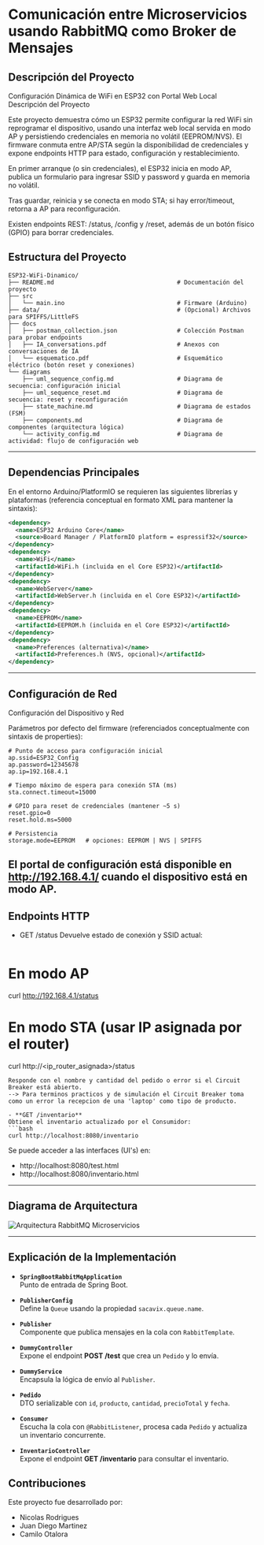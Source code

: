 # Comunicación entre Microservicios usando RabbitMQ como Broker de Mensajes

## Descripción del Proyecto
Configuración Dinámica de WiFi en ESP32 con Portal Web Local
Descripción del Proyecto

Este proyecto demuestra cómo un ESP32 permite configurar la red WiFi sin reprogramar el dispositivo, usando una interfaz web local servida en modo AP y persistiendo credenciales en memoria no volátil (EEPROM/NVS). El firmware conmuta entre AP/STA según la disponibilidad de credenciales y expone endpoints HTTP para estado, configuración y restablecimiento.

En primer arranque (o sin credenciales), el ESP32 inicia en modo AP, publica un formulario para ingresar SSID y password y guarda en memoria no volátil.

Tras guardar, reinicia y se conecta en modo STA; si hay error/timeout, retorna a AP para reconfiguración.

Existen endpoints REST: /status, /config y /reset, además de un botón físico (GPIO) para borrar credenciales.

## Estructura del Proyecto

```plaintext
ESP32-WiFi-Dinamico/
├── README.md                                   # Documentación del proyecto
├── src
│   └── main.ino                                # Firmware (Arduino)
├── data/                                       # (Opcional) Archivos para SPIFFS/LittleFS
├── docs
│   ├── postman_collection.json                 # Colección Postman para probar endpoints
│   ├── IA_conversations.pdf                    # Anexos con conversaciones de IA
│   └── esquematico.pdf                         # Esquemático eléctrico (botón reset y conexiones)
└── diagrams
    ├── uml_sequence_config.md                  # Diagrama de secuencia: configuración inicial
    ├── uml_sequence_reset.md                   # Diagrama de secuencia: reset y reconfiguración
    ├── state_machine.md                        # Diagrama de estados (FSM)
    ├── components.md                           # Diagrama de componentes (arquitectura lógica)
    └── activity_config.md                      # Diagrama de actividad: flujo de configuración web

```

---

## Dependencias Principales

En el entorno Arduino/PlatformIO se requieren las siguientes librerías y plataformas (referencia conceptual en formato XML para mantener la sintaxis):

```xml
<dependency>
  <name>ESP32 Arduino Core</name>
  <source>Board Manager / PlatformIO platform = espressif32</source>
</dependency>
<dependency>
  <name>WiFi</name>
  <artifactId>WiFi.h (incluida en el Core ESP32)</artifactId>
</dependency>
<dependency>
  <name>WebServer</name>
  <artifactId>WebServer.h (incluida en el Core ESP32)</artifactId>
</dependency>
<dependency>
  <name>EEPROM</name>
  <artifactId>EEPROM.h (incluida en el Core ESP32)</artifactId>
</dependency>
<dependency>
  <name>Preferences (alternativa)</name>
  <artifactId>Preferences.h (NVS, opcional)</artifactId>
</dependency>

```

---

## Configuración de Red

Configuración del Dispositivo y Red

Parámetros por defecto del firmware (referenciados conceptualmente con sintaxis de properties):

```properties
# Punto de acceso para configuración inicial
ap.ssid=ESP32_Config
ap.password=12345678
ap.ip=192.168.4.1

# Tiempo máximo de espera para conexión STA (ms)
sta.connect.timeout=15000

# GPIO para reset de credenciales (mantener ~5 s)
reset.gpio=0
reset.hold.ms=5000

# Persistencia
storage.mode=EEPROM   # opciones: EEPROM | NVS | SPIFFS

```
El portal de configuración está disponible en http://192.168.4.1/ cuando el dispositivo está en modo AP.
---

## Endpoints HTTP

- GET /status
Devuelve estado de conexión y SSID actual:
  ```bash
 # En modo AP
curl http://192.168.4.1/status

# En modo STA (usar IP asignada por el router)
curl http://<ip_router_asignada>/status

  ```
  Responde con el nombre y cantidad del pedido o error si el Circuit Breaker está abierto.
  --> Para terminos practicos y de simulación el Circuit Breaker toma como un error la recepcion de una 'laptop' como tipo de producto.

- **GET /inventario**  
  Obtiene el inventario actualizado por el Consumidor:
  ```bash
  curl http://localhost:8080/inventario
  ```

Se puede acceder a las interfaces (UI's) en:
- http://localhost:8080/test.html
- http://localhost:8080/inventario.html

---

## Diagrama de Arquitectura

![Arquitectura RabbitMQ Microservicios](architecturarabbitmq.png)

---

## Explicación de la Implementación

- **`SpringBootRabbitMqApplication`**  
  Punto de entrada de Spring Boot.

- **`PublisherConfig`**  
  Define la `Queue` usando la propiedad `sacavix.queue.name`.

- **`Publisher`**  
  Componente que publica mensajes en la cola con `RabbitTemplate`.

- **`DummyController`**  
  Expone el endpoint **POST /test** que crea un `Pedido` y lo envía.

- **`DummyService`**  
  Encapsula la lógica de envío al `Publisher`.

- **`Pedido`**  
  DTO serializable con `id`, `producto`, `cantidad`, `precioTotal` y `fecha`.

- **`Consumer`**  
  Escucha la cola con `@RabbitListener`, procesa cada `Pedido` y actualiza un inventario concurrente.

- **`InventarioController`**  
  Expone el endpoint **GET /inventario** para consultar el inventario.

## Contribuciones
Este proyecto fue desarrollado por:
- Nicolas Rodrigues
- Juan Diego Martinez
- Camilo Otalora
